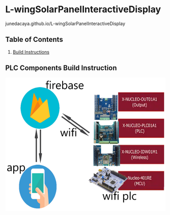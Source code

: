 # L-wingSolarPanelInteractiveDisplay
junedacaya.github.io/L-wingSolarPanelInteractiveDisplay



## Table of Contents
1. [Build Instructions](#PLC-Components-Build-Instructions)


## PLC Components Build Instruction
<img src="https://github.com/junedacaya/L-wingSolarPanelInteractiveDisplay/blob/master/Documentation/system%20diagram.png?raw=true">


